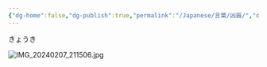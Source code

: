 ```yaml
---
{"dg-home":false,"dg-publish":true,"permalink":"/Japanese/言葉/凶器/","dgPassFrontmatter":true}
---
```


きょうき

![IMG_20240207_211506.jpg](/img/user/resources/%E7%99%BD%E7%86%8A%E3%82%AB%E3%83%95%E3%82%A7/IMG_20240207_211506.jpg)